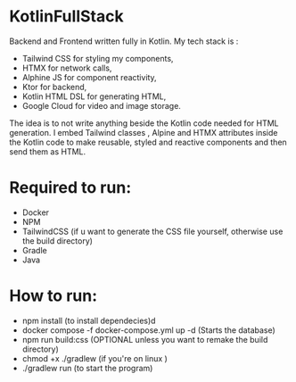 # KotlinFullStack
Backend and Frontend written fully in Kotlin. My tech stack is :
- Tailwind CSS for styling my components,
- HTMX for network calls,
- Alphine JS for component reactivity,
- Ktor for backend,
- Kotlin HTML DSL  for generating HTML,
- Google Cloud for video and image storage.
  
The idea is to not write anything beside the Kotlin code needed for HTML generation. I embed Tailwind classes , Alpine and HTMX attributes inside the Kotlin code to make reusable, styled and reactive components and then send them as HTML.  

# Required to run: 
  - Docker
  - NPM
  - TailwindCSS (if u want to generate the CSS file yourself, otherwise use the build directory) 
  - Gradle
  - Java

# How to run:
  - npm install (to install dependecies)d
  - docker compose -f docker-compose.yml up -d (Starts the database)
  - npm run build:css (OPTIONAL unless you want to remake the build directory)
  - chmod +x ./gradlew (if you're on linux )
  - ./gradlew run (to start the program)



